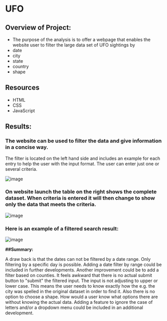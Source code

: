# UFO

## Overview of Project:
 
 - The purpose of the analysis is to offer a webpage that enables the website user to filter the large data set of UFO sightings by 
  - date
  - city
  - state
  - country
  - shape

## Resources
 - HTML
 - CSS
 - JavaScript
 
## Results: 
 
### The website can be used to filter the data and give information in a concise way. 
The filter is located on the left hand side and includes an example for each entry to help the user with the input format.
The user can enter just one or several criteria. 

![image](https://user-images.githubusercontent.com/91682586/147784029-c076cffd-7b4f-4800-b43a-8010bb9dc35d.png)

### On website launch the table on the right shows the complete dataset. When criteria is entered it will then change to show only the data that meets the criteria.

![image](https://user-images.githubusercontent.com/91682586/147783628-9db3960c-5e5e-49f9-a090-41097983dfb7.png)

### Here is an example of a filtered search result:

![image](https://user-images.githubusercontent.com/91682586/147783717-969dab7b-79be-4d9d-b717-8d85aedf4db3.png)


__##Summary:__ 
 
A draw back is that the dates can not be filtered by a date range. Only filtering by a specific day is possible.
Adding a date filter by range could be included in further developments. Another improvement could be to add a filter based on counties.
It feels awkward that there is no actual submit button to "submit" the filtered input.
The input is not adjusting to upper or lower case. This means the user needs to know exactly how the e.g. the city was spelled in the original dataset in order to find it.
Also there is no option to choose a shape. How would a user know what options there are without knowing the actual data. Adding a feature to ignore the case of letters and/or
a dropdown menu could be included in an additional development.

